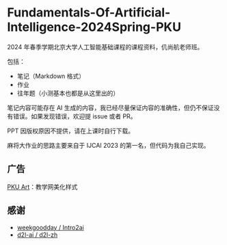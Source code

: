 # Fundamentals-Of-Artificial-Intelligence-2024Spring-PKU

2024 年春季学期北京大学人工智能基础课程的课程资料，仉尚航老师班。

包括：

-   笔记（Markdown 格式）
-   作业
-   往年题（小测基本也都是从这里出的）

笔记内容可能存在 AI 生成的内容，我已经尽量保证内容的准确性，但仍不保证没有错误。如果发现错误，欢迎提 issue 或者 PR。

PPT 因版权原因不提供，请在上课时自行下载。

麻将大作业的思路主要来自于 IJCAI 2023 的第一名，但代码为我自己实现。

## 广告

[PKU Art](https://arthals.ink/posts/web/pku-art)：教学网美化样式

## 感谢

-   [weekgoodday / Intro2ai](https://github.com/weekgoodday/Intro2ai)
-   [d2l-ai / d2l-zh](https://github.com/d2l-ai/d2l-zh)
